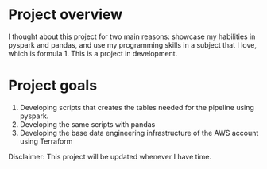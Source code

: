 # Project overview
I thought about this project for two main reasons: showcase my habilities in pyspark and pandas, and use my programming skills in a subject that I love, which is formula 1. This is a project in development.

# Project goals
1. Developing scripts that creates the tables needed for the pipeline using pyspark.
2. Developing the same scripts with pandas
3. Developing the base data engineering infrastructure of the AWS account using Terraform

Disclaimer: This project will be updated whenever I have time.

